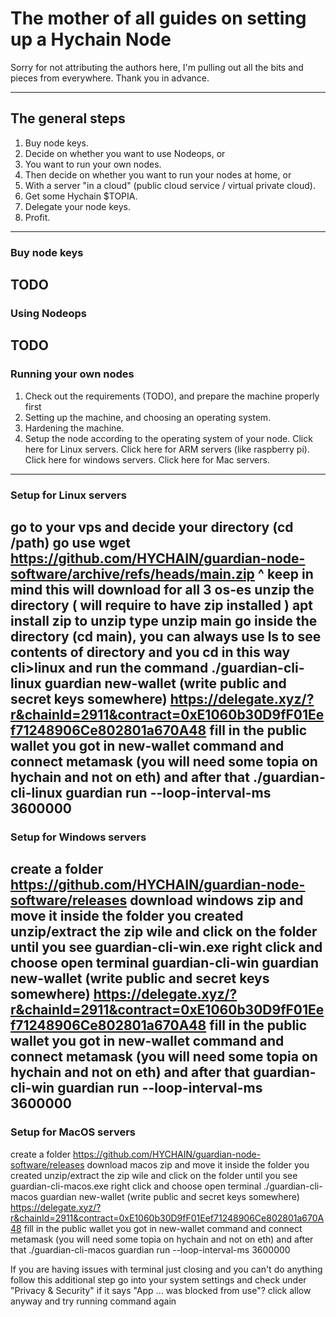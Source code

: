 
# The mother of all guides on setting up a Hychain Node

Sorry for not attributing the authors here, I'm pulling out all the bits and pieces from everywhere. Thank you in advance.

---
## The general steps
1. Buy node keys.
2. Decide on whether you want to use Nodeops, or
3. You want to run your own nodes.
4. Then decide on whether you want to run your nodes at home, or 
5. With a server "in a cloud" (public cloud service / virtual private cloud).
6. Get some Hychain $TOPIA.
7. Delegate your node keys.
8. Profit.
---
### Buy node keys
TODO
---
### Using Nodeops
TODO
---
### Running your own nodes
1. Check out the requirements (TODO), and prepare the machine properly first
2. Setting up the machine, and choosing an operating system.
3. Hardening the machine.
4. Setup the node according to the operating system of your node. Click here for Linux servers. Click here for ARM servers (like raspberry pi). Click here for windows servers. Click here for Mac servers.
--- 
### Setup for Linux servers
go to your vps and decide your directory (cd /path)
go use wget https://github.com/HYCHAIN/guardian-node-software/archive/refs/heads/main.zip
^ keep in mind this will download for all 3 os-es
unzip the directory ( will require to have zip installed ) apt install zip
to unzip type unzip main
go inside the directory (cd main), you can always use ls to see contents of directory and you cd in this way
cli>linux and run the command ./guardian-cli-linux guardian new-wallet (write public and secret keys somewhere)
https://delegate.xyz/?r&chainId=2911&contract=0xE1060b30D9fF01Eef71248906Ce802801a670A48
fill in the public wallet you got in new-wallet command and connect metamask (you will need some topia on hychain and not on eth)
and after that  ./guardian-cli-linux guardian run <private key from the new-wallet> --loop-interval-ms 3600000
---
### Setup for Windows servers
create a folder
https://github.com/HYCHAIN/guardian-node-software/releases download windows zip and move it inside the folder you created
unzip/extract the zip wile and click on the folder until you see guardian-cli-win.exe
right click and choose open terminal
guardian-cli-win guardian new-wallet (write public and secret keys somewhere)
https://delegate.xyz/?r&chainId=2911&contract=0xE1060b30D9fF01Eef71248906Ce802801a670A48
fill in the public wallet you got in new-wallet command and connect metamask (you will need some topia on hychain and not on eth)
and after that  guardian-cli-win guardian run <private key from the new-wallet> --loop-interval-ms 3600000
---
### Setup for MacOS servers

create a folder
https://github.com/HYCHAIN/guardian-node-software/releases download macos zip and move it inside the folder you created
unzip/extract the zip wile and click on the folder until you see guardian-cli-macos.exe
right click and choose open terminal
./guardian-cli-macos guardian new-wallet (write public and secret keys somewhere)
https://delegate.xyz/?r&chainId=2911&contract=0xE1060b30D9fF01Eef71248906Ce802801a670A48
fill in the public wallet you got in new-wallet command and connect metamask (you will need some topia on hychain and not on eth)
and after that  ./guardian-cli-macos guardian run <private key from the new-wallet> --loop-interval-ms 3600000

 If you are having issues with terminal just closing and you can't do anything follow this additional step
go into your system settings and check under "Privacy & Security" if it says "App ... was blocked from use"?
click allow anyway and try running command again 
